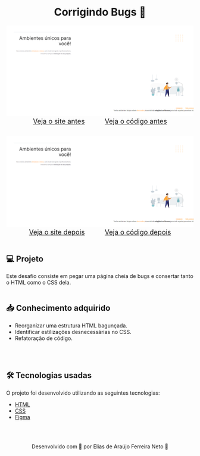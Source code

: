 <h1 align="center">Corrigindo Bugs 🔧</h1>



<div align="center" style="margin-bottom: 30px">
    <img src="./demonstracao_antes.png">  
    <a style="font-size: 18px; margin-right: 50px;" href="https://elias-neto.github.io/Explorer/nivel-02/stage-02/projeto01/"> Veja o site antes</a>
    <a style="font-size: 18px" href="https://elias-neto.github.io/Explorer/nivel-02/stage-02/projeto01/"> Veja o código antes</a>
</div>

<div align="center">
    <img src="./demonstracao_antes.png">  
    <a style="font-size: 18px; margin-right: 50px;" href="https://elias-neto.github.io/Explorer/nivel-02/stage-02/projeto01/"> Veja o site depois</a>
    <a style="font-size: 18px" href="https://elias-neto.github.io/Explorer/nivel-02/stage-02/projeto01/"> Veja o código depois</a>
</div>


<br>

<h2> 💻 Projeto </h2>
Este desafio consiste em pegar uma página cheia de bugs e consertar tanto o HTML como o CSS dela.

<br>
<br>

<h2> 📥 Conhecimento adquirido </h2>

* Reorganizar uma estrutura HTML bagunçada.
* Identificar estilizações desnecessárias no CSS.
* Refatoração de código.

<br>
<br>

<h2> 🛠 Tecnologias usadas </h2>

O projeto foi desenvolvido utilizando as seguintes tecnologias:

- [HTML](https://www.w3schools.com/html/)
- [CSS](https://www.w3schools.com/css/default.asp)
- [Figma](https://www.figma.com/design/)

<br>
<br>

<p align="center"> Desenvolvido com 💜 por Elias de Araújo Ferreira Neto 👋 <p>

